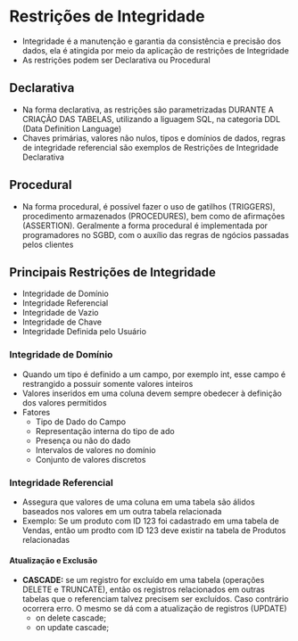 # Restrições de Integridade
* Integridade é a manutenção e garantia da consistência e precisão dos dados, ela é atingida por meio da aplicação de restrições de Integridade
* As restrições podem ser Declarativa ou Procedural

## Declarativa
* Na forma declarativa, as restrições são parametrizadas DURANTE A CRIAÇÃO DAS TABELAS, utilizando a liguagem SQL, na categoria DDL (Data Definition Language)
* Chaves primárias, valores não nulos, tipos e domínios de dados, regras de integridade referencial são exemplos de Restrições de Integridade Declarativa

## Procedural
* Na forma procedural, é possível fazer o uso de gatilhos (TRIGGERS), procedimento armazenados (PROCEDURES), bem como de afirmações (ASSERTION). Geralmente a forma procedural é implementada por programadores no SGBD, com o auxílio das regras de ngócios passadas pelos clientes

## Principais Restrições de Integridade
* Integridade de Domínio
* Integridade Referencial
* Integridade de Vazio
* Integridade de Chave
* Integridade Definida pelo Usuário

### Integridade de Domínio
* Quando um tipo é definido a um campo, por exemplo int, esse campo é restrangido a possuir somente valores inteiros
* Valores inseridos em uma coluna devem sempre obedecer à definição dos valores permitidos
* Fatores
  * Tipo de Dado do Campo
  * Representação interna do tipo de ado
  * Presença ou não do dado
  * Intervalos de valores no domínio
  * Conjunto de valores discretos

### Integridade Referencial
* Assegura que valores de uma coluna em uma tabela são álidos baseados nos valores em um outra tabela relacionada
* Exemplo: Se um produto com ID 123 foi cadastrado em uma tabela de Vendas, então um prodto com ID 123 deve existir na tabela de Produtos relacionadas
#### Atualização e Exclusão
* **CASCADE:** se um registro for excluído em uma tabela (operações DELETE e TRUNCATE), então os registros relacionados em outras tabelas que o referenciam talvez precisem ser excluídos. Caso contrário ocorrera erro. O mesmo se dá com a atualização de registros (UPDATE)
  * on delete cascade;
  * on update cascade;
